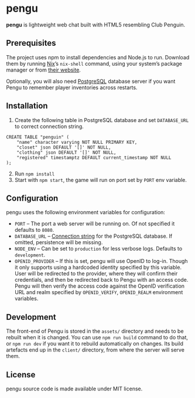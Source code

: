 # pengu

**pengu** is lightweight web chat built with HTML5 resembling Club Penguin.

## Prerequisites

The project uses npm to install dependencies and Node.js to run. Download them by running [Nix](https://nixos.org/download.html)’s `nix-shell` command, using your system’s package manager or from [their website](https://nodejs.org/en/).

Optionally, you will also need [PostgreSQL](https://www.postgresql.org/) database server if you want Pengu to remember player inventories across restarts.

## Installation

1. Create the following table in PostgreSQL database and set `DATABASE_URL` to correct connection string.

```
CREATE TABLE "penguin" (
	"name" character varying NOT NULL PRIMARY KEY,
	"closet" json DEFAULT '[]' NOT NULL,
	"clothing" json DEFAULT '[]' NOT NULL,
	"registered" timestamptz DEFAULT current_timestamp NOT NULL
);
```

2. Run `npm install`
3. Start with `npm start`, the game will run on port set by `PORT` env variable.

## Configuration

pengu uses the following environment variables for configuration:

* `PORT` – The port a web server will be running on. Of not specified it defaults to `8080`.
* `DATABASE_URL` – [Connection string](https://node-postgres.com/features/connecting/#connection-uri) for the PostgreSQL database. If omitted, persistence will be missing.
* `NODE_ENV` – Can be set to `production` for less verbose logs. Defaults to `development`.
* `OPENID_PROVIDER` – If this is set, pengu will use OpenID to log-in. Though it only supports using a hardcoded identity specified by this variable. User will be redirected to the provider, where they will confirm their credentials, and then be redirected back to Pengu with an access code. Pengu will then verify the access code against the OpenID verification URL and realm specified by `OPENID_VERIFY`, `OPENID_REALM` environment variables.

## Development

The front-end of Pengu is stored in the `assets/` directory and needs to be rebuilt when it is changed. You can use `npm run build` command to do that, or `npm run dev` if you want it to rebuild automatically on changes. Its build artefacts end up in the `client/` directory, from where the server will serve them.

## License

pengu source code is made available under MIT license.

